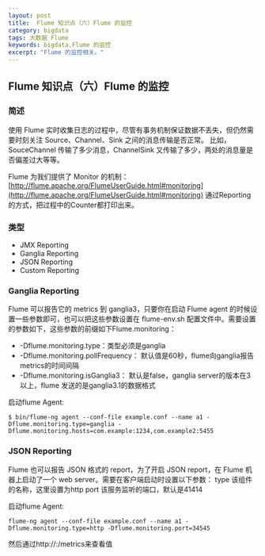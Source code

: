 ```yaml
---
layout: post
title:  Flume 知识点（六）Flume 的监控
category: bigdata 
tags: 大数据 Flume 
keywords: bigdata,Flume 的监控
excerpt: "Flume 的监控相关。"
---
```

## Flume 知识点（六）Flume 的监控

### 简述

使用 Flume 实时收集日志的过程中，尽管有事务机制保证数据不丢失，但仍然需要时刻关注 Source、Channel、Sink 之间的消息传输是否正常。
比如，SouceChannel 传输了多少消息，ChannelSink 又传输了多少，两处的消息量是否偏差过大等等。


Flume 为我们提供了 Monitor 的机制：[http://flume.apache.org/FlumeUserGuide.html#monitoring](http://flume.apache.org/FlumeUserGuide.html#monitoring) 通过Reporting 的方式，把过程中的Counter都打印出来。

### 类型

- JMX Reporting
- Ganglia Reporting
- JSON Reporting
- Custom Reporting

### Ganglia Reporting
Flume 可以报告它的 metrics 到 ganglia3，只要你在启动 Flume agent 的时候设置一些参数即可，也可以把这些参数设置在 flume-env.sh 配置文件中。需要设置的参数如下，这些参数的前缀如下Flume.monitoring：

- -Dflume.monitoring.type：类型必须是ganglia
- -Dflume.monitoring.pollFrequency： 默认值是60秒，flume向ganglia报告metrics的时间间隔
- -Dflume.monitoring.isGanglia3： 默认是false，ganglia server的版本在3以上，flume 发送的是ganglia3.1的数据格式

启动flume Agent:
```
$ bin/flume-ng agent --conf-file example.conf --name a1 -Dflume.monitoring.type=ganglia -Dflume.monitoring.hosts=com.example:1234,com.example2:5455
```

### JSON Reporting

Flume 也可以报告 JSON 格式的 report，为了开启 JSON report，在 Flume 机器上启动了一个 web server。需要在客户端启动时设置以下参数：
type    该组件的名称，这里设置为http
port    该服务监听的端口，默认是41414

启动flume Agent:
```
flume-ng agent --conf-file example.conf --name a1 -Dflume.monitoring.type=http -Dflume.monitoring.port=34545
```
然后通过http://<hostname>:<port>/metrics来查看值
